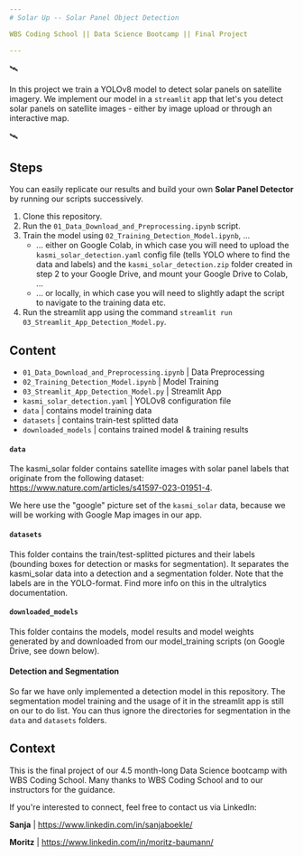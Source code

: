 ```yaml
---
# Solar Up -- Solar Panel Object Detection

WBS Coding School || Data Science Bootcamp || Final Project

---
```

🛰️ 

In this project we train a YOLOv8 model to detect solar panels on satellite imagery. We implement our model in a `streamlit` app that let's you detect solar panels on satellite images - either by image upload or through an interactive map.

🛰️ 



## Steps

You can easily replicate our results and build your own **Solar Panel Detector** by running our scripts successively.

1. Clone this repository.
2. Run the `01_Data_Download_and_Preprocessing.ipynb` script.
3. Train the model using `02_Training_Detection_Model.ipynb`, ...
    * ... either on Google Colab, in which case you will need to upload the `kasmi_solar_detection.yaml` config file (tells YOLO where to find the data and labels) and the `kasmi_solar_detection.zip` folder created in step 2 to your Google Drive, and mount your Google Drive to Colab, ...
    * ... or locally, in which case you will need to slightly adapt the script to navigate to the training data etc. 
4. Run the streamlit app using the command `streamlit run 03_Streamlit_App_Detection_Model.py`.




## Content
- `01_Data_Download_and_Preprocessing.ipynb` | Data Preprocessing
- `02_Training_Detection_Model.ipynb` | Model Training
- `03_Streamlit_App_Detection_Model.py` | Streamlit App
- `kasmi_solar_detection.yaml` | YOLOv8 configuration file
- `data` | contains model training data
- `datasets` | contains train-test splitted data
- `downloaded_models` | contains trained model & training results



#### `data`

The kasmi_solar folder contains satellite images with solar panel labels that originate from the following dataset: https://www.nature.com/articles/s41597-023-01951-4. 

We here use the "google" picture set of the `kasmi_solar` data, because we will be working with Google Map images in our app.


#### `datasets`

This folder contains the train/test-splitted pictures and their labels (bounding boxes for detection or masks for segmentation). It separates the kasmi_solar data into a detection and a segmentation folder.
Note that the labels are in the YOLO-format. Find more info on this in the ultralytics documentation.


#### `downloaded_models`

This folder contains the models, model results and model weights generated by and downloaded from our model_training scripts (on Google Drive, see down below).



#### Detection and Segmentation

So far we have only implemented a detection model in this repository. The segmentation model training and the usage of it in the streamlit app is still on our to do list. You can thus ignore the directories for segmentation in the `data` and `datasets` folders.



## Context
This is the final project of our 4.5 month-long Data Science bootcamp with WBS Coding School.
Many thanks to WBS Coding School and to our instructors for the guidance.

If you're interested to connect, feel free to contact us via LinkedIn:

**Sanja** | https://www.linkedin.com/in/sanjaboekle/

**Moritz** | https://www.linkedin.com/in/moritz-baumann/
